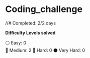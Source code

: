 # Coding_challenge


//# Completed: 2/2 days

__Difficulty Levels solved__
 
 :white_circle: Easy: 0  
 :large_blue_circle: Medium: 2
 :red_circle: Hard: 0
 :black_circle: Very Hard: 0  

<!--
 #### LeetCode
* :white_circle: [5-longest-palindromic-substring.cpp](leetCode/5-longest-palindromic-substring.cpp)
-->
